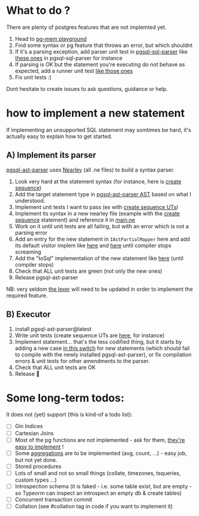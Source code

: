 # What to do ?

There are plenty of postgres features that are not implemted yet.

1) Head to [pg-mem playground](https://oguimbal.github.io/pg-mem-playground/)
2) Find some syntax or pg feature that throws an error, but which shouldnt
3) If it's a parsing exception, add parser unit test in [pgsql-sql-parser](https://github.com/oguimbal) like [these ones](https://github.com/oguimbal/src/pgsql-ast-parser/src/syntax/delete.spec.ts) in pgsql-sql-parser for instance
4) If parsing is OK but the statement you're executing do not behave as expected, add a runner unit test [like those ones](/src/tests/delete.queries.spec.ts)
5) Fix unit tests :)


Dont hesitate to create issues to ask questions, guidance or help.


# how to implement a new statement

If implementing an unsupported SQL statement may somtimes be hard, it's actually easy to explain how to get started.

## A) Implement its parser

[pgsql-ast-parser](https://github.com/oguimbal/pgsql-ast-parser) uses [Nearley](https://nearley.js.org/) (all .ne files) to build a syntax parser.

1) Look very hard at the statement syntax (for instance, here is [create sequence](https://www.postgresql.org/docs/current/sql-createsequence.html))
2) Add the target statement type in [pgsql-ast-parser AST](https://github.com/oguimbal/pgsql-ast-parser/blob/7358e4a1fe0b3fe79ae047a936673745cc17b5f5/src/syntax/ast.ts#L6) based on what I understood.
3) Implement unit tests I want to pass (ex with [create sequence UTs](https://github.com/oguimbal/pgsql-ast-parser/blob/master/src/syntax/sequence.spec.ts))
4) Implement its syntax in a new nearley file (example with the [create sequence](https://github.com/oguimbal/pgsql-ast-parser/blob/master/src/syntax/sequence.ne) statement) and reference it in [main.ne](https://github.com/oguimbal/pgsql-ast-parser/blob/7358e4a1fe0b3fe79ae047a936673745cc17b5f5/src/syntax/main.ne#L56)
5) Work on it until unit tests are all failing, but with an error which is not a parsing error
6) Add an entry for the new statement in `IAstPartialMapper` here  and add its default visitor implem like [here](https://github.com/oguimbal/pgsql-ast-parser/blob/7358e4a1fe0b3fe79ae047a936673745cc17b5f5/src/ast-mapper.ts#L308-L313) and [here](https://github.com/oguimbal/pgsql-ast-parser/blob/7358e4a1fe0b3fe79ae047a936673745cc17b5f5/src/ast-mapper.ts#L223-L224) until compiler stops screaming
7) Add the "toSql" implementation of the new statement like [here](https://github.com/oguimbal/pgsql-ast-parser/blob/7358e4a1fe0b3fe79ae047a936673745cc17b5f5/src/to-sql.ts#L432-L443) (until compiler stops)
8) Check that ALL unit tests are green (not only the new ones)
9) Release pgsql-ast-parser

NB: very seldom [the lexer](https://github.com/oguimbal/pgsql-ast-parser/blob/master/src/lexer.ts) will need to be updated in order to implement the required feature.

## B) Executor

1) install pgsql-ast-parser@latest
2) Write unit tests (create sequence UTs are [here](https://github.com/oguimbal/pg-mem/blob/master/src/tests/sequence.spec.ts), for instance)
3) Implement statement... that's the less codified thing, but it starts by adding a new case [in this switch](https://github.com/oguimbal/pg-mem/blob/4b8a36d53e481916ba4291e045ac6edae8682b31/src/schema.ts#L124-L219) for new statements (which should fail to compile with the newly installed pgsql-ast-parser), or fix compilation errors & unit tests for other amendments to the parser.
4) Check that ALL  unit tests are OK
5) Release 🎉

# Some long-term todos:


It does not (yet) support (this is kind-of a todo list):
- [ ] Gin Indices
- [ ] Cartesian Joins
- [ ] Most of the pg functions are not implemented - ask for them, [they're easy to implement](src/functions) !
- [ ] Some [aggregations](src/transforms/aggregation.ts) are to be implemented (avg, count, ...) - easy job, but not yet done.
- [ ] Stored procedures
- [ ] Lots of small and not so small things (collate, timezones, tsqueries, custom types ...)
- [ ] Introspection schema (it is faked - i.e. some table exist, but are empty - so Typeorm can inspect an introspect an empty db & create tables)
- [ ] Concurrent transaction commit
- [ ] Collation (see #collation tag in code if you want to implement it)
